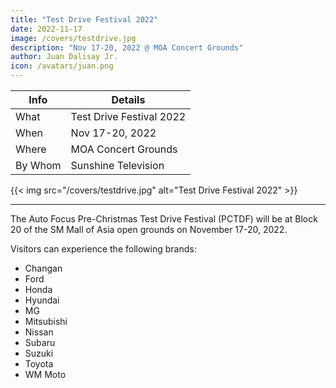 ```yaml
---
title: "Test Drive Festival 2022"
date: 2022-11-17
image: /covers/testdrive.jpg
description: "Nov 17-20, 2022 @ MOA Concert Grounds"
author: Juan Dalisay Jr.
icon: /avatars/juan.png
---
```



Info | Details 
--- | ---
What | Test Drive Festival 2022
When | Nov 17-20, 2022
Where | MOA Concert Grounds
By Whom | Sunshine Television

{{< img src="/covers/testdrive.jpg" alt="Test Drive Festival 2022" >}}

---

The Auto Focus Pre-Christmas Test Drive Festival (PCTDF) will be at Block 20 of the SM Mall of Asia open grounds on November 17-20, 2022. 

Visitors can experience the following brands:

- Changan
- Ford
- Honda
- Hyundai
- MG
- Mitsubishi
- Nissan
- Subaru
- Suzuki
- Toyota
- WM Moto

